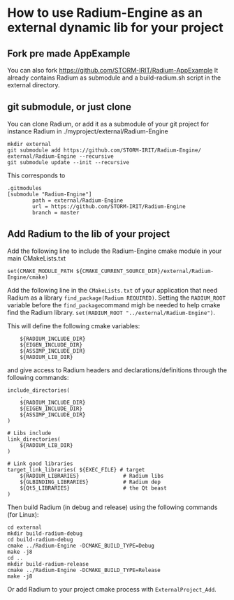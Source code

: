 # How to use Radium-Engine as an external dynamic lib for your project

## Fork pre made AppExample

You can also fork https://github.com/STORM-IRIT/Radium-AppExample 
It already contains Radium as submodule and a build-radium.sh script
in the external directory.

## git submodule, or just clone

You can clone Radium, or add it as a submodule of your git project for instance Radium in ./myproject/external/Radium-Engine

```
mkdir external
git submodule add https://github.com/STORM-IRIT/Radium-Engine/ 
external/Radium-Engine --recursive
git submodule update --init --recursive
```

This corresponds to 
```
.gitmodules
[submodule "Radium-Engine"]
        path = external/Radium-Engine
        url = https://github.com/STORM-IRIT/Radium-Engine
        branch = master
```


## Add Radium to the lib of your project
Add the following line to include the Radium-Engine cmake module in your main
CMakeLists.txt
```
set(CMAKE_MODULE_PATH ${CMAKE_CURRENT_SOURCE_DIR}/external/Radium-Engine/cmake)
```


Add the following line in the `CMakeLists.txt` of your application that need Radium as a library
``find_package(Radium REQUIRED)``.
Setting the `RADIUM_ROOT` variable before the `find_package`command migh be needed to help cmake find the Radium library.
``set(RADIUM_ROOT "../external/Radium-Engine")``.

This will define the following cmake variables:
```
    ${RADIUM_INCLUDE_DIR}
    ${EIGEN_INCLUDE_DIR}
    ${ASSIMP_INCLUDE_DIR}
    ${RADIUM_LIB_DIR}
```


and give access to Radium headers and declarations/definitions through the following commands:
```
include_directories(
    .
    ${RADIUM_INCLUDE_DIR}
    ${EIGEN_INCLUDE_DIR}
    ${ASSIMP_INCLUDE_DIR}
)
```

```
# Libs include
link_directories(
    ${RADIUM_LIB_DIR}
)
```

```
# Link good libraries
target_link_libraries( ${EXEC_FILE} # target
    ${RADIUM_LIBRARIES}              # Radium libs
    ${GLBINDING_LIBRARIES}           # Radium dep
    ${Qt5_LIBRARIES}                 # the Qt beast
)
```

Then build Radium (in debug and release) using the following commands (for Linux):
```
cd external
mkdir build-radium-debug
cd build-radium-debug
cmake ../Radium-Engine -DCMAKE_BUILD_TYPE=Debug
make -j8
cd ..
mkdir build-radium-release
cmake ../Radium-Engine -DCMAKE_BUILD_TYPE=Release
make -j8
```
Or add Radium to your project cmake process with `ExternalProject_Add`.

